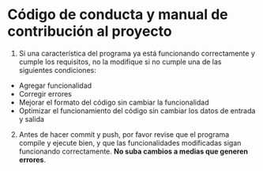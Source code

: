 Código de conducta y manual de contribución al proyecto
=======================================================

1. Si una característica del programa ya está funcionando correctamente y cumple los requisitos, no la modifique si no cumple una de las siguientes condiciones:
* Agregar funcionalidad
* Corregir errores
* Mejorar el formato del código sin cambiar la funcionalidad
* Optimizar el funcionamiento del código sin cambiar los datos de entrada y salida

2. Antes de hacer commit y push, por favor revise que el programa compile y ejecute bien, y que las funcionalidades modificadas sigan funcionando correctamente. **No suba cambios a medias que generen errores**.
